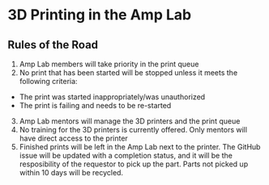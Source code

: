 # 3D Printing in the Amp Lab

## Rules of the Road

1. Amp Lab members will take priority in the print queue
2. No print that has been started will be stopped unless it meets the following criteria:
- The print was started inappropriately/was unauthorized
- The print is failing and needs to be re-started
3. Amp Lab mentors will manage the 3D printers and the print queue
4. No training for the 3D printers is currently offered. Only mentors will have direct access to the printer
5. Finished prints will be left in the Amp Lab next to the printer. The GitHub issue will be updated with a completion status, and it will be the resposibility of the requestor to pick up the part. Parts not picked up within 10 days will be recycled.

